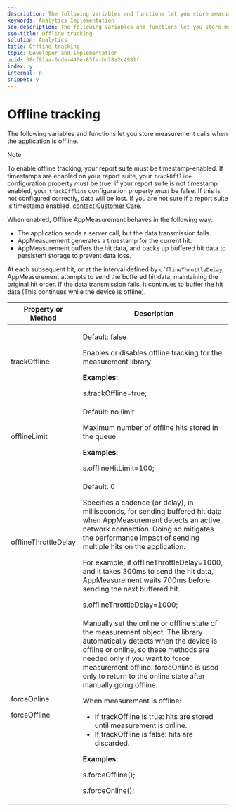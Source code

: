 ```yaml
---
description: The following variables and functions let you store measurement calls when the application is offline.
keywords: Analytics Implementation
seo-description: The following variables and functions let you store measurement calls when the application is offline.
seo-title: Offline tracking
solution: Analytics
title: Offline tracking
topic: Developer and implementation
uuid: 68cf91aa-6cde-440e-85fa-bd28a2c4981f
index: y
internal: n
snippet: y
---
```


# Offline tracking

The following variables and functions let you store measurement calls when the application is offline.

>[!NOTE]
>
>To enable offline tracking, your report suite must be timestamp-enabled. If timestamps are enabled on your report suite, your `trackOffline` configuration property *must* be true. if your report suite is not timestamp enabled, your `trackOffline` configuration property *must* be false. If this is not configured correctly, data will be lost. If you are not sure if a report suite is timestamp enabled, [contact Customer Care](contact_and_legal.md#concept_34A1CA16F2244D42930BB77846A5ABBB).

When enabled, Offline AppMeasurement behaves in the following way:

* The application sends a server call, but the data transmission fails. 
* AppMeasurement generates a timestamp for the current hit. 
* AppMeasurement buffers the hit data, and backs up buffered hit data to persistent storage to prevent data loss.

At each subsequent hit, or at the interval defined by `offlineThrottleDelay`, AppMeasurement attempts to send the buffered hit data, maintaining the original hit order. If the data transmission fails, it continues to buffer the hit data (This continues while the device is offline). 

<table id="table_E8FD8C89025C4E819FE2FEBC7A78984D"> 
 <thead> 
  <tr> 
   <th colname="col1" class="entry"> Property or Method </th> 
   <th colname="col2" class="entry"> Description </th> 
  </tr> 
 </thead>
 <tbody> 
  <tr> 
   <td colname="col1"> <p>trackOffline </p> </td> 
   <td colname="col2"> <p>Default: false </p> <p>Enables or disables offline tracking for the measurement library. </p> <p> <b>Examples:</b> </p> 
    <codeblock class="syntax c">
      s.trackOffline=true; 
    </codeblock> </td> 
  </tr> 
  <tr> 
   <td colname="col1"> <p>offlineLimit </p> </td> 
   <td colname="col2"> <p>Default: no limit </p> <p>Maximum number of offline hits stored in the queue. </p> <p> <b>Examples:</b> </p> 
    <codeblock class="syntax c">
      s.offlineHitLimit=100; 
    </codeblock> </td> 
  </tr> 
  <tr> 
   <td colname="col1"> <p>offlineThrottleDelay </p> </td> 
   <td colname="col2"> <p>Default: 0 </p> <p>Specifies a cadence (or delay), in milliseconds, for sending buffered hit data when AppMeasurement detects an active network connection. Doing so mitigates the performance impact of sending multiple hits on the application. </p> <p>For example, if offlineThrottleDelay=1000, and it takes 300ms to send the hit data, AppMeasurement waits 700ms before sending the next buffered hit. </p> 
    <codeblock class="syntax c">
      s.offlineThrottleDelay=1000; 
    </codeblock> </td> 
  </tr> 
  <tr> 
   <td colname="col1"> <p>forceOnline </p> <p>forceOffline </p> </td> 
   <td colname="col2"> <p> Manually set the online or offline state of the measurement object. The library automatically detects when the device is offline or online, so these methods are needed only if you want to force measurement offline. <span class="codeph"> forceOnline </span> is used only to return to the online state after manually going offline. </p> <p>When measurement is offline: </p> 
    <ul id="ul_5A9CFD2968F64F938652C1D779EB7589"> 
     <li id="li_AF074C55DFED4DC8BD8CF3D25805040C"> If <span class="codeph"> trackOffline </span> is true: hits are stored until measurement is online. </li> 
     <li id="li_6A623377462548DB97C31654EADCFAF3"> If <span class="codeph"> trackOffline </span> is false: hits are discarded. </li> 
    </ul> <p> <b>Examples:</b> </p> 
    <codeblock class="syntax c">
      s.forceOffline(); 
     
s.forceOnline(); 
    </codeblock> </td> 
  </tr> 
 </tbody> 
</table>

